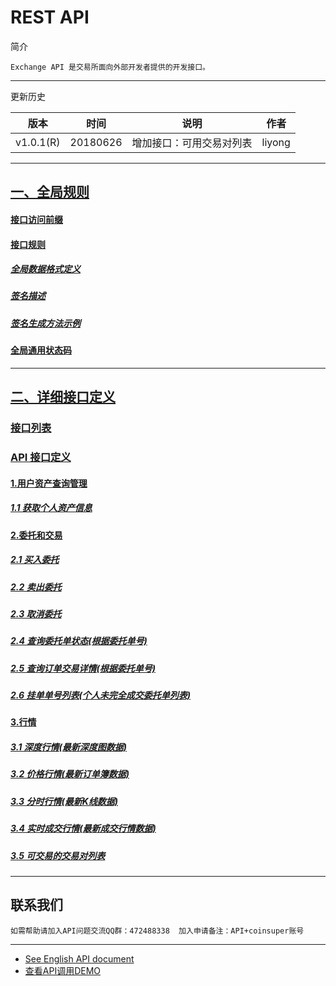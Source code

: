 # REST API

简介

```
Exchange API 是交易所面向外部开发者提供的开发接口。
```

------

更新历史

| 版本        | 时间       | 说明           | 作者     |
| --------- | -------- | ------------ | ------ |
| v1.0.1(R) | 20180626 | 增加接口：可用交易对列表 | liyong |

------



## [一、全局规则](https://github.com/coinsuperapi/API_docs/wiki#%E4%B8%80%E5%85%A8%E5%B1%80%E8%A7%84%E5%88%99)

#### [接口访问前缀](https://github.com/coinsuperapi/API_docs/wiki#%E6%8E%A5%E5%8F%A3%E8%AE%BF%E9%97%AE%E5%89%8D%E7%BC%80)

#### [接口规则](https://github.com/coinsuperapi/API_docs/wiki#%E6%8E%A5%E5%8F%A3%E8%A7%84%E5%88%99)

##### [全局数据格式定义](https://github.com/coinsuperapi/API_docs/wiki#%E5%85%A8%E5%B1%80%E6%95%B0%E6%8D%AE%E6%A0%BC%E5%BC%8F%E5%AE%9A%E4%B9%89)

##### [签名描述](https://github.com/coinsuperapi/API_docs/wiki#%E7%AD%BE%E5%90%8D%E6%8F%8F%E8%BF%B0) 

#####  [签名生成方法示例](https://github.com/coinsuperapi/API_docs/wiki#%E7%AD%BE%E5%90%8D%E7%94%9F%E6%88%90%E6%96%B9%E6%B3%95%E7%A4%BA%E4%BE%8B) 

####  [全局通用状态码](https://github.com/coinsuperapi/API_docs/wiki#%E5%85%A8%E5%B1%80%E9%80%9A%E7%94%A8%E7%8A%B6%E6%80%81%E7%A0%81) 

------

## [二、详细接口定义](https://github.com/coinsuperapi/API_docs/wiki#%E4%BA%8C%E8%AF%A6%E7%BB%86%E6%8E%A5%E5%8F%A3%E5%AE%9A%E4%B9%89)

### [接口列表](https://github.com/coinsuperapi/API_docs/wiki#%E6%8E%A5%E5%8F%A3%E5%88%97%E8%A1%A8)

### [API 接口定义](https://github.com/coinsuperapi/API_docs/wiki#api-%E6%8E%A5%E5%8F%A3%E5%AE%9A%E4%B9%89)

#### [1.用户资产查询管理](https://github.com/coinsuperapi/API_docs/wiki#1%E7%94%A8%E6%88%B7%E8%B5%84%E4%BA%A7%E6%9F%A5%E8%AF%A2%E7%AE%A1%E7%90%86)

##### [1.1 获取个人资产信息](https://github.com/coinsuperapi/API_docs/wiki#11-%E8%8E%B7%E5%8F%96%E4%B8%AA%E4%BA%BA%E8%B5%84%E4%BA%A7%E4%BF%A1%E6%81%AF)

#### [2.委托和交易](https://github.com/coinsuperapi/API_docs/wiki#2%E5%A7%94%E6%89%98%E5%92%8C%E4%BA%A4%E6%98%93)

##### [2.1 买入委托](https://github.com/coinsuperapi/API_docs/wiki#21-%E4%B9%B0%E5%85%A5%E5%A7%94%E6%89%98)

##### [2.2 卖出委托](https://github.com/coinsuperapi/API_docs/wiki#22-%E5%8D%96%E5%87%BA%E5%A7%94%E6%89%98)

##### [2.3 取消委托](https://github.com/coinsuperapi/API_docs/wiki#23-%E5%8F%96%E6%B6%88%E5%A7%94%E6%89%98)

##### [2.4 查询委托单状态(根据委托单号)](https://github.com/coinsuperapi/API_docs/wiki#24-%E6%9F%A5%E8%AF%A2%E5%A7%94%E6%89%98%E5%8D%95%E7%8A%B6%E6%80%81%E6%A0%B9%E6%8D%AE%E5%A7%94%E6%89%98%E5%8D%95%E5%8F%B7)

##### [2.5 查询订单交易详情(根据委托单号)](https://github.com/coinsuperapi/API_docs/wiki#25-%E6%9F%A5%E8%AF%A2%E8%AE%A2%E5%8D%95%E4%BA%A4%E6%98%93%E8%AF%A6%E6%83%85%E6%A0%B9%E6%8D%AE%E5%A7%94%E6%89%98%E5%8D%95%E5%8F%B7)

##### [2.6 挂单单号列表(个人未完全成交委托单列表)](https://github.com/coinsuperapi/API_docs/wiki#26-%E6%8C%82%E5%8D%95%E5%8D%95%E5%8F%B7%E5%88%97%E8%A1%A8%E4%B8%AA%E4%BA%BA%E6%9C%AA%E5%AE%8C%E5%85%A8%E6%88%90%E4%BA%A4%E5%A7%94%E6%89%98%E5%8D%95%E5%88%)

#### [3.行情](https://github.com/coinsuperapi/API_docs/wiki#3%E8%A1%8C%E6%83%85)

##### [3.1 深度行情(最新深度图数据)](https://github.com/coinsuperapi/API_docs/wiki#31-%E6%B7%B1%E5%BA%A6%E8%A1%8C%E6%83%85%E6%9C%80%E6%96%B0%E6%B7%B1%E5%BA%A6%E5%9B%BE%E6%95%B0%E6%8D%AE)

##### [3.2 价格行情(最新订单簿数据)](https://github.com/coinsuperapi/API_docs/wiki#32-%E4%BB%B7%E6%A0%BC%E8%A1%8C%E6%83%85%E6%9C%80%E6%96%B0%E8%AE%A2%E5%8D%95%E7%B0%BF%E6%95%B0%E6%8D%AE)

##### [3.3 分时行情(最新K线数据)](https://github.com/coinsuperapi/API_docs/wiki#33-%E5%88%86%E6%97%B6%E8%A1%8C%E6%83%85%E6%9C%80%E6%96%B0k%E7%BA%BF%E6%95%B0%E6%8D%AE)

##### [3.4 实时成交行情(最新成交行情数据)](https://github.com/coinsuperapi/API_docs/wiki#34-%E5%AE%9E%E6%97%B6%E6%88%90%E4%BA%A4%E8%A1%8C%E6%83%85%E6%9C%80%E6%96%B0%E6%88%90%E4%BA%A4%E8%A1%8C%E6%83%85%E6%95%B0%E6%8D%AE)

##### [3.5 可交易的交易对列表](https://github.com/coinsuperapi/API_docs/wiki#35-%E5%8F%AF%E4%BA%A4%E6%98%93%E7%9A%84%E4%BA%A4%E6%98%93%E5%AF%B9%E5%88%97%E8%A1%A8)



------

## 联系我们

```
如需帮助请加入API问题交流QQ群：472488338  加入申请备注：API+coinsuper账号
```



------

* [See English API document](https://github.com/coinsuperapi/API_docs_en)
* [查看API调用DEMO](https://github.com/coinsuperapi/REST_API_demos)